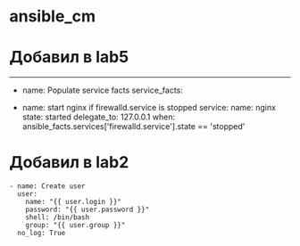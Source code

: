 # ansible_cm

# Добавил в lab5
---
- name: Populate service facts
  service_facts:

- name: start nginx if firewalld.service is stopped
  service:
    name: nginx
    state: started
    delegate_to: 127.0.0.1
  when: ansible_facts.services['firewalld.service'].state == 'stopped'

# Добавил в lab2

    - name: Create user
      user:
        name: "{{ user.login }}"
        password: "{{ user.password }}"
        shell: /bin/bash
        group: "{{ user.group }}"
      no_log: True
